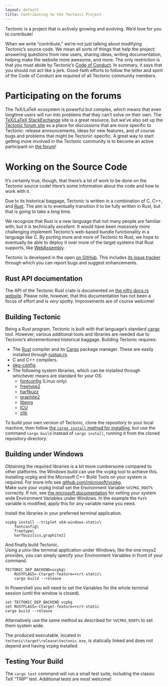 ```yaml
---
layout: default
title: Contributing to the Tectonic Project
---
```


Tectonic is a project that is actively growing and evolving. We’d love for you
to contribute!

When we write “contribute,” we’re not just talking about modifying Tectonic’s
source code. We mean all sorts of things that help the project: answering
questions from new users, sharing ideas, writing documentation, helping make
the website more awesome, and more. The only restriction is that you must
abide by Tectonic’s
[Code of Conduct](https://github.com/tectonic-typesetting/tectonic/blob/master/CODE_OF_CONDUCT.md).
In summary, it says that you should not act like a jerk. Good-faith efforts to
follow the letter and spirit of the Code of Conduct are *required* of all
Tectonic community members.


# Participating on the forums

The TeX/LaTeX ecosystem is powerful but complex, which means that even
longtime users will run into problems that they can’t solve on their own. The
[TeX/LaTeX StackExchange](https://tex.stackexchange.com/) site is a great
resource, but we’ve also set up the
[Tectonic forum site](https://tectonic.newton.cx/) as a place for discussions
that are more specific to Tectonic: release announcements, ideas for new
features, and of course bugs and problems that might be Tectonic-specific. A
great way to start getting more involved in the Tectonic community is to
become an active participant on [the forum](https://tectonic.newton.cx/)!


# Working on the Source Code

It’s certainly true, though, that there’s a lot of work to be done on the
Tectonic source code! Here’s some information about the code and how to work
with it.

Due to its historical baggage, Tectonic is written in a combination of C, C++,
and [Rust](https://www.rust-lang.org/). The aim is to eventually transition it
to be fully written in Rust, but that is going to take a *long* time.

We recognize that Rust is a new language that not many people are familiar
with, but it is technically *excellent*. It would have been *massively* more
challenging implement Tectonic’s web-based bundle functionality in a language
like C. By porting more and more of Tectonic to Rust, we hope to eventually be
able to deploy it over more of the target systems that Rust supports, like
[WebAssembly](https://webassembly.org/).

Tectonic is developed in the open
[on GitHub](https://www.github.com/tectonic-typesetting/tectonic/). This
includes
[its issue tracker](https://www.github.com/tectonic-typesetting/tectonic/issues/)
through which you can report bugs and suggest enhancements.


## Rust API documentation

The API of the Tectonic Rust crate is documented on
[the nifty docs.rs website](https://docs.rs/tectonic). Please note, however,
that this documentation has not been a focus of effort and is *very* spotty.
Improvements are of course welcome!


## Building Tectonic

Being a Rust program, Tectonic is built with that language’s standard
[cargo](https://doc.crates.io/) tool. However, various additional tools and
libraries are needed due to Tectonic’s aforementioned historical baggage.
Building Tectonic requires:

- The [Rust](https://www.rust-lang.org/) compiler and its
  [Cargo](https://crates.io/) package manager. These are easily installed
  through [rustup.rs](https://www.rustup.rs).
- C and C++ compilers.
- [pkg-config](https://www.freedesktop.org/wiki/Software/pkg-config/).
- The following system libraries, which can be installed through whichever means are
  standard for your OS:
  - [fontconfig](https://www.freedesktop.org/wiki/Software/fontconfig/) (Linux only)
  - [freetype2](https://www.freetype.org/)
  - [harfbuzz](https://www.freedesktop.org/wiki/Software/HarfBuzz/)
  - [graphite2](https://scripts.sil.org/cms/scripts/page.php?site_id=projects&item_id=graphite_home)
  - [libpng](http://www.libpng.org/)
  - [ICU](http://site.icu-project.org/)
  - [zlib](https://www.zlib.net/)

To build your own version of Tectonic, clone the repository to your local
machine, then follow
[the `cargo install` method for installing](install.html#the-cargo-install-method),
but use the command `cargo build` instead of `cargo install`, running it from
the cloned repository directory.

## Building under Windows

Obtaining the required libraries is a bit more cumbersome compared to other
platforms. the Windows build can use the vcpkg tool to achieve this.
Installing vcpkg and the Microsoft C++ Build Tools on your
system is required. For more info see
[github.com/microsoft/vcpkg](https://github.com/microsoft/vcpkg).  
Make sure your
vcpkg install set the Environment Variable `%VCPKG_ROOT%` correctly. If not, see [the
microsoft
documentation](https://docs.microsoft.com/en-US/previous-versions/office/developer/sharepoint-2010/ee537574(v=office.14))
for setting your system wide Environment Variables under Windows. In the example
the `Path` variable is modified, apply this for any variable name you need.

Install the libraries in your preferred terminal application. 

```
vcpkg install --triplet x64-windows-static\
    fontconfig\
    freetype\
    harfbuzz[icu,graphite2]
```

And finally build Tectonic.  
Using a unix-like terminal application under Windows, like the one msys2
provides, you can simply specify your Environment Variables in front of your
command.

```
TECTONIC_DEP_BACKEND=vcpkg\
    RUSTFLAGS=-Ctarget-feature=+crt-static\
    cargo build --release
```

In Powershell you will need to set the Variables for the whole terminal session
(until the window is closed).

```
set TECTONIC_DEP_BACKEND vcpkg
set RUSTFLAGS=-Ctarget-feature=+crt-static
cargo build --release
```

 Alternatively use the same method as described for `%VCPKG_ROOT%` to set them system wide.
 
 The produced executable, located in `tectonic\target\release\tectonic.exe`, is statically linked and does not depend and having vcpkg installed.

## Testing Your Build

The `cargo test` command will run a small test suite, including the classic
TeX “TRIP” test. Additional tests are most welcome!
